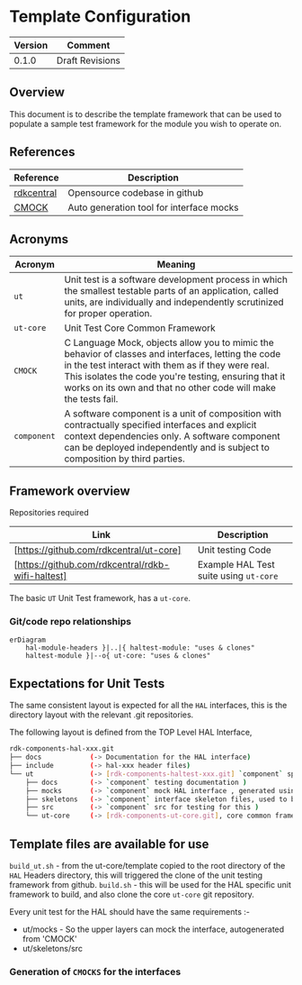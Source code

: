 # Template Configuration

|Version|Comment|
|-----|------|
|0.1.0|Draft Revisions|

## Overview

This document is to describe the template framework that can be used to populate a sample test framework for the module you wish to operate on.

## References

| Reference | Description |
| --- | --- |
| [rdkcentral](https://github.com/rdkcentral) | Opensource codebase in github |
| [CMOCK](https://github.com/ThrowTheSwitch/CMock) | Auto generation tool for interface mocks|

## Acronyms

| Acronym | Meaning |
| --- | --- |
| `ut` | Unit test is a software development process in which the smallest testable parts of an application, called units, are individually and independently scrutinized for proper operation.|
| `ut-core` | Unit Test Core Common Framework  |
| `CMOCK` | C Language Mock, objects allow you to mimic the behavior of classes and interfaces, letting the code in the test interact with them as if they were real. This isolates the code you're testing, ensuring that it works on its own and that no other code will make the tests fail. |
| `component` | A software component is a unit of composition with contractually specified interfaces and explicit context dependencies only. A software component can be deployed independently and is subject to composition by third parties. |

## Framework overview

Repositories required

|Link|Description|
|----|-----------|
|[https://github.com/rdkcentral/ut-core]| Unit testing Code |
|[https://github.com/rdkcentral/rdkb-wifi-haltest]|Example HAL Test suite using `ut-core`|

The basic `UT` Unit Test framework, has a `ut-core`.

### Git/code repo relationships

```mermaid
erDiagram
    hal-module-headers }|..|{ haltest-module: "uses & clones"
    haltest-module }|--o{ ut-core: "uses & clones"
```

## Expectations for Unit Tests

The same consistent layout is expected for all the `HAL` interfaces, this is the directory layout with the relevant .git repositories.

The following layout is defined from the TOP Level HAL Interface, 

```bash
rdk-components-hal-xxx.git
├── docs            (-> Documentation for the HAL interface)
├── include         (-> hal-xxx header files)
└── ut              (-> [rdk-components-haltest-xxx.git] `component` specific unit test )
    ├── docs        (-> `component` testing documentation )
    ├── mocks       (-> `component` mock HAL interface , generated using 'CMOCKS')
    ├── skeletons   (-> `component` interface skeleton files, used to build `linux` )
    ├── src         (-> `component` src for testing for this )
    └── ut-core     (-> [rdk-components-ut-core.git], core common framework )
```

## Template files are available for use

`build_ut.sh` - from the ut-core/template copied to the root directory of the `HAL` Headers directory, this will triggered the clone of the unit testing framework from github.
`build.sh` - this will be used for the HAL specific unit framework to build, and also clone the core `ut-core` git repository.

Every unit test for the HAL should have the same requirements :-

- ut/mocks - So the upper layers can mock the interface, autogenerated from 'CMOCK'
- ut/skeletons/src


### Generation of `CMOCKS` for the interfaces

<style>
red {
    color: red;
    text-shadow: 0 1px 1px rgba(0, 0, 0, 0.2);
}
orange {
    color: orange;
    text-shadow: 0 1px 1px rgba(0, 0, 0, 0.2);
}
green {
    color: green;
    text-shadow: 0 1px 1px rgba(0, 0, 0, 0.2);
}
blue {
    color: blue;
    text-shadow: 0 1px 1px rgba(0, 0, 0, 0.2);
}
redButton {
    color: white;
    border-radius: 4px;
    text-shadow: 0 1px 1px rgba(0, 0, 0, 0.2);
    background: rgb(202, 60, 60); 
}
blueButton {
    color: white;
    border-radius: 4px;
    text-shadow: 0 1px 1px rgba(0, 0, 0, 0.2);
    background: rgb(50,100, 255); 
}
orangeButton {
    color: white;
    border-radius: 4px;
    text-shadow: 0 1px 1px rgba(0, 0, 0, 0.2);
    background: rgb(223, 117, 20); 
}
greenButton {
    color: white;
    border-radius: 4px;
    text-shadow: 0 1px 1px rgba(0, 0, 0, 0.2);
    background: rgb(28, 184, 65); 
}
</style>